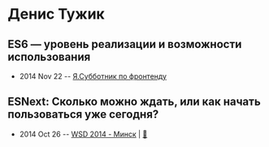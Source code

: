 # Денис Тужик

## ES6 — уровень реализации и возможности использования
- 2014 Nov 22 -- [Я.Субботник по фронтенду](https://events.yandex.ru/lib/talks/2585/)    
## ESNext: Сколько можно ждать, или как начать пользоваться уже сегодня?
- 2014 Oct 26 -- [WSD 2014 - Минск](http://youtu.be/5VqwzYOOK_o)  | [:notebook:](https://wsd.events/2014/10/26/pres/esnext/)  
